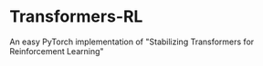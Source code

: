 # Transformers-RL
An easy PyTorch implementation of "Stabilizing Transformers for Reinforcement Learning"

